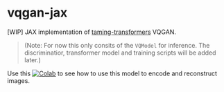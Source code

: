 # vqgan-jax
[WIP] JAX implementation of [taming-transformers](https://github.com/CompVis/taming-transformers) VQGAN.

>(Note: For now this only consits of the `VQModel` for inference. The discriminatior, transformer model and training scripts will be added later.)

Use this [![Colab](https://colab.research.google.com/assets/colab-badge.svg)](https://colab.research.google.com/drive/1mdXXsMbV6K_LTvCh3IImRsFIWcKU5m1w?usp=sharing)
 to see how to use this model to encode and reconstruct images.
